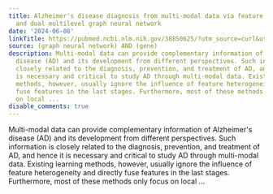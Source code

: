 ```yaml
---
title: Alzheimer's disease diagnosis from multi-modal data via feature inductive learning
  and dual multilevel graph neural network
date: '2024-06-08'
linkTitle: https://pubmed.ncbi.nlm.nih.gov/38850625/?utm_source=curl&utm_medium=rss&utm_campaign=pubmed-2&utm_content=1x5bM_TNL8gjogAcnslpo2s2PbDe-61JVM2h9yowOYSiZ7Dkrt&fc=20220919211934&ff=20240609180934&v=2.18.0.post9+e462414
source: (graph neural network) AND (gene)
description: Multi-modal data can provide complementary information of Alzheimer's
  disease (AD) and its development from different perspectives. Such information is
  closely related to the diagnosis, prevention, and treatment of AD, and hence it
  is necessary and critical to study AD through multi-modal data. Existing learning
  methods, however, usually ignore the influence of feature heterogeneity and directly
  fuse features in the last stages. Furthermore, most of these methods only focus
  on local ...
disable_comments: true
---
```

Multi-modal data can provide complementary information of Alzheimer's disease (AD) and its development from different perspectives. Such information is closely related to the diagnosis, prevention, and treatment of AD, and hence it is necessary and critical to study AD through multi-modal data. Existing learning methods, however, usually ignore the influence of feature heterogeneity and directly fuse features in the last stages. Furthermore, most of these methods only focus on local ...